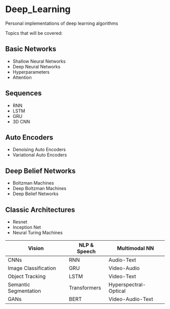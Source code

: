 # Deep_Learning
Personal implementations of deep learning algorithms

Topics that will be covered:

## Basic Networks
- Shallow Neural Networks
- Deep Neural Networks
- Hyperparameters
- Attention

## Sequences
- RNN
- LSTM
- GRU
- 3D CNN

## Auto Encoders
- Denoising Auto Encoders
- Variational Auto Encoders

## Deep Belief Networks
- Boltzman Machines
- Deep Boltzman Machines
- Deep Belief Networks

## Classic Architectures
- Resnet
- Inception Net
- Neural Turing Machines


| Vision | NLP & Speech | Multimodal NN |
| ----- | ----- | ----- |
| CNNs | RNN | Audio-Text |
| Image Classification | GRU | Video-Audio |
| Object Tracking | LSTM | Video-Text |
| Semantic Segmentation | Transformers | Hyperspectral-Optical |
| GANs | BERT | Video-Audio-Text |
